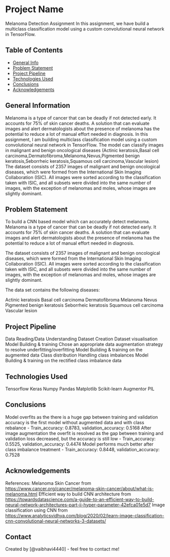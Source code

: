 # Project Name
Melanoma Detection Assignment
In this assignment, we have build a multiclass classification model using a custom convolutional neural network in TensorFlow.

## Table of Contents
* [General Info](#general-information)
* [Problem Statement](#Problem-Statement)
* [Project Pipeline](#Project-Pipeline)
* [Technologies Used](#technologies-used)
* [Conclusions](#conclusions)
* [Acknowledgements](#acknowledgements)


## General Information
Melanoma is a type of cancer that can be deadly if not detected early. It accounts for 75% of skin cancer deaths. A solution that can evaluate images and alert dermatologists about the presence of melanoma has the potential to reduce a lot of manual effort needed in diagnosis. In this assignment, I am building multiclass classification model using a custom convolutional neural network in TensorFlow. The model can classify images in malignant and benign oncological diseases (Actinic keratosis,Basal cell carcinoma,Dermatofibroma,Melanoma,Nevus,Pigmented benign keratosis,Seborrheic keratosis,Squamous cell carcinoma,Vascular lesion)
The dataset consists of 2357 images of malignant and benign oncological diseases, which were formed from the International Skin Imaging Collaboration (ISIC). All images were sorted according to the classification taken with ISIC, and all subsets were divided into the same number of images, with the exception of melanomas and moles, whose images are slightly dominant.

## Problem Statement
To build a CNN based model which can accurately detect melanoma. Melanoma is a type of cancer that can be deadly if not detected early. It accounts for 75% of skin cancer deaths. A solution that can evaluate images and alert dermatologists about the presence of melanoma has the potential to reduce a lot of manual effort needed in diagnosis.

The dataset consists of 2357 images of malignant and benign oncological diseases, which were formed from the International Skin Imaging Collaboration (ISIC). All images were sorted according to the classification taken with ISIC, and all subsets were divided into the same number of images, with the exception of melanomas and moles, whose images are slightly dominant.

The data set contains the following diseases:

Actinic keratosis
Basal cell carcinoma
Dermatofibroma
Melanoma
Nevus
Pigmented benign keratosis
Seborrheic keratosis
Squamous cell carcinoma
Vascular lesion

## Project Pipeline
Data Reading/Data Understanding
Dataset Creation
Dataset visualisation
Model Building & training
Chose an appropriate data augmentation strategy to resolve underfitting/overfitting
Model Building & training on the augmented data
Class distribution
Handling class imbalances
Model Building & training on the rectified class imbalance data

## Technologies Used
Tensorflow 
Keras
Numpy 
Pandas 
Matplotlib 
Scikit-learn
Augmentor
PIL

## Conclusions
Model overfits as the there is a huge gap between training and validation accuracy is the first model without augmented data and with class rebalance - Train_accuracy: 0.8783, validation_accuracy: 0.5168
After image augmentation the overfit is resolved as the gap between training and validation loss decreased, but the accuracy is still low - Train_accuracy: 0.5525, validation_accuracy: 0.4474
Model performs much better after class imbalance treatment - Train_accuracy: 0.8448, validation_accuracy: 0.7528

## Acknowledgements
References:
Melanoma Skin Cancer from https://www.cancer.org/cancer/melanoma-skin-cancer/about/what-is-melanoma.html
Efficient way to build CNN architecture from https://towardsdatascience.com/a-guide-to-an-efficient-way-to-build-neural-network-architectures-part-ii-hyper-parameter-42efca01e5d7
Image classification using CNN from https://www.analyticsvidhya.com/blog/2020/02/learn-image-classification-cnn-convolutional-neural-networks-3-datasets/

## Contact
Created by [@vaibhavi4440] - feel free to contact me!
